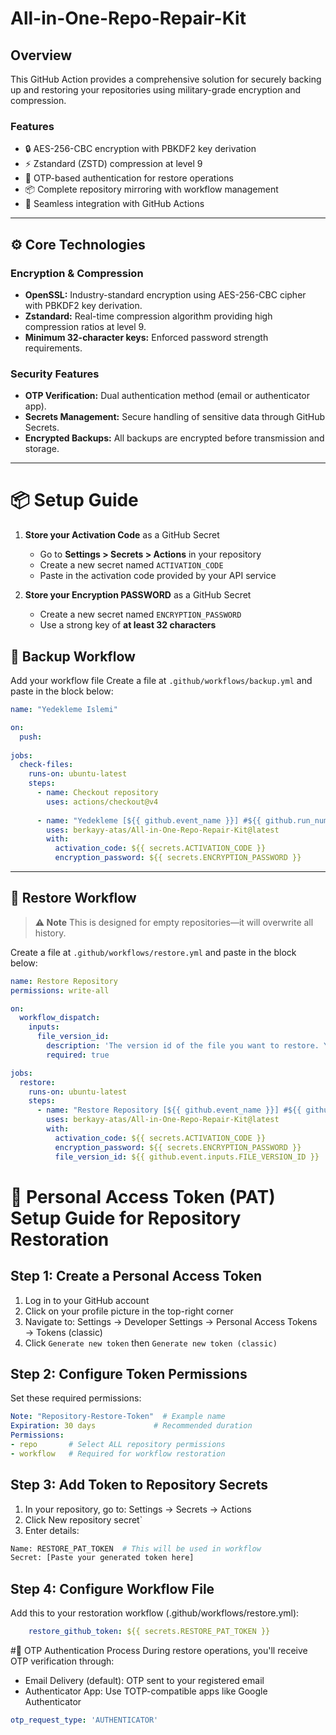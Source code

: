 # All-in-One-Repo-Repair-Kit

## Overview

This GitHub Action provides a comprehensive solution for securely backing up and restoring your repositories using military-grade encryption and compression.

### Features
- 🔒 AES-256-CBC encryption with PBKDF2 key derivation
- ⚡ Zstandard (ZSTD) compression at level 9
- 🔐 OTP-based authentication for restore operations
- 📦 Complete repository mirroring with workflow management
- 🔄 Seamless integration with GitHub Actions

---

## ⚙️ Core Technologies

### Encryption & Compression
- **OpenSSL:** Industry-standard encryption using AES-256-CBC cipher with PBKDF2 key derivation.
- **Zstandard:** Real-time compression algorithm providing high compression ratios at level 9.
- **Minimum 32-character keys:** Enforced password strength requirements.

### Security Features
- **OTP Verification:** Dual authentication method (email or authenticator app).
- **Secrets Management:** Secure handling of sensitive data through GitHub Secrets.
- **Encrypted Backups:** All backups are encrypted before transmission and storage.

---

# 📦 Setup Guide

1. **Store your Activation Code** as a GitHub Secret  
   - Go to **Settings > Secrets > Actions** in your repository  
   - Create a new secret named `ACTIVATION_CODE`  
   - Paste in the activation code provided by your API service

2. **Store your Encryption PASSWORD** as a GitHub Secret  
   - Create a new secret named `ENCRYPTION_PASSWORD`  
   - Use a strong key of **at least 32 characters**


## 🔄 Backup Workflow

Add your workflow file 
   Create a file at `.github/workflows/backup.yml` and paste in the block below:

```yaml
name: "Yedekleme Islemi"

on:
  push:
    
jobs:
  check-files:
    runs-on: ubuntu-latest
    steps:
      - name: Checkout repository
        uses: actions/checkout@v4
    
      - name: "Yedekleme [${{ github.event_name }}] #${{ github.run_number }}: ${{ github.sha }} by ${{ github.actor }}"
        uses: berkayy-atas/All-in-One-Repo-Repair-Kit@latest
        with:
          activation_code: ${{ secrets.ACTIVATION_CODE }}
          encryption_password: ${{ secrets.ENCRYPTION_PASSWORD }}
```
---


## 🔄 Restore Workflow

> **⚠️ Note**
> This is designed for empty repositories—it will overwrite all history.

Create a file at `.github/workflows/restore.yml` and paste in the block below:

```yaml
name: Restore Repository
permissions: write-all

on:
  workflow_dispatch:
    inputs:
      file_version_id:
        description: 'The version id of the file you want to restore. You can enter it in the first or second run while using the workflow. The version id you last entered is always kept and restored when the OTP code arrives.'
        required: true

jobs:
  restore:
    runs-on: ubuntu-latest
    steps:
      - name: "Restore Repository [${{ github.event_name }}] #${{ github.run_number }}: ${{ github.sha }} by ${{ github.actor }}"
        uses: berkayy-atas/All-in-One-Repo-Repair-Kit@latest
        with:
          activation_code: ${{ secrets.ACTIVATION_CODE }}
          encryption_password: ${{ secrets.ENCRYPTION_PASSWORD }}
          file_version_id: ${{ github.event.inputs.FILE_VERSION_ID }}
```
# 🔑 Personal Access Token (PAT) Setup Guide for Repository Restoration

## Step 1: Create a Personal Access Token
1. Log in to your GitHub account
2. Click on your profile picture in the top-right corner
3. Navigate to: Settings → Developer Settings → Personal Access Tokens → Tokens (classic)
4. Click `Generate new token` then `Generate new token (classic)`

## Step 2: Configure Token Permissions
Set these required permissions:
```yml
Note: "Repository-Restore-Token"  # Example name
Expiration: 30 days             # Recommended duration
Permissions:
- repo       # Select ALL repository permissions
- workflow   # Required for workflow restoration
```

## Step 3: Add Token to Repository Secrets
1. In your repository, go to: Settings → Secrets → Actions
2. Click New repository secret`
3. Enter details:

```bash
Name: RESTORE_PAT_TOKEN  # This will be used in workflow
Secret: [Paste your generated token here]
```
## Step 4: Configure Workflow File

Add this to your restoration workflow (.github/workflows/restore.yml):

```yaml
    restore_github_token: ${{ secrets.RESTORE_PAT_TOKEN }} 
```



#🔐 OTP Authentication Process
During restore operations, you'll receive OTP verification through:

  - Email Delivery (default): OTP sent to your registered email
  - Authenticator App: Use TOTP-compatible apps like Google Authenticator

```yaml
otp_request_type: 'AUTHENTICATOR'
```
